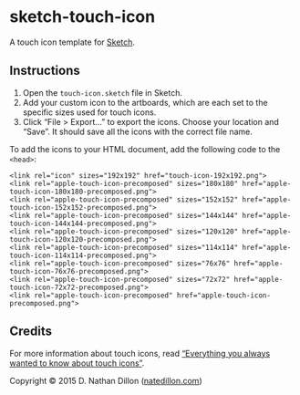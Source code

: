 # sketch-touch-icon

A touch icon template for [Sketch](http://bohemiancoding.com/sketch/).

## Instructions

1. Open the `touch-icon.sketch` file in Sketch.
1. Add your custom icon to the artboards, which are each set to the specific sizes used for touch icons.
1. Click “File > Export…” to export the icons. Choose your location and “Save”. It should save all the icons with the correct file name.

To add the icons to your HTML document, add the following code to the `<head>`:

```
<link rel="icon" sizes="192x192" href="touch-icon-192x192.png">
<link rel="apple-touch-icon-precomposed" sizes="180x180" href="apple-touch-icon-180x180-precomposed.png">
<link rel="apple-touch-icon-precomposed" sizes="152x152" href="apple-touch-icon-152x152-precomposed.png">
<link rel="apple-touch-icon-precomposed" sizes="144x144" href="apple-touch-icon-144x144-precomposed.png">
<link rel="apple-touch-icon-precomposed" sizes="120x120" href="apple-touch-icon-120x120-precomposed.png">
<link rel="apple-touch-icon-precomposed" sizes="114x114" href="apple-touch-icon-114x114-precomposed.png">
<link rel="apple-touch-icon-precomposed" sizes="76x76" href="apple-touch-icon-76x76-precomposed.png">
<link rel="apple-touch-icon-precomposed" sizes="72x72" href="apple-touch-icon-72x72-precomposed.png">
<link rel="apple-touch-icon-precomposed" href="apple-touch-icon-precomposed.png">
```

## Credits

For more information about touch icons, read [“Everything you always wanted to know about touch icons”](https://mathiasbynens.be/notes/touch-icons).

Copyright © 2015 D. Nathan Dillon ([natedillon.com](http://natedillon.com))
